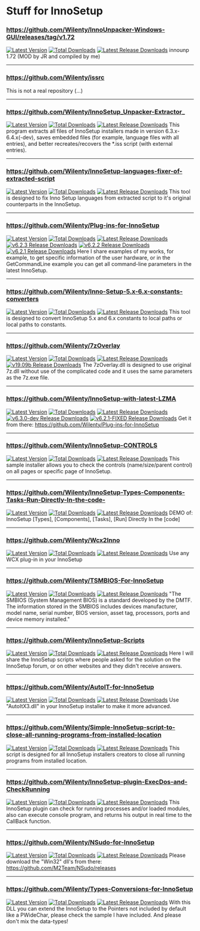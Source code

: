 # Stuff for InnoSetup

### https://github.com/Wilenty/InnoUnpacker-Windows-GUI/releases/tag/v1.72 
[![Latest Version](https://img.shields.io/github/release/Wilenty/InnoUnpacker-Windows-GUI.svg)](https://github.com/Wilenty/InnoUnpacker-Windows-GUI/releases/latest)
[![Total Downloads](https://img.shields.io/github/downloads/Wilenty/InnoUnpacker-Windows-GUI/total.svg)](https://github.com/Wilenty/InnoUnpacker-Windows-GUI/releases)
[![Latest Release Downloads](https://img.shields.io/github/downloads/Wilenty/InnoUnpacker-Windows-GUI/latest/total.svg)](https://github.com/Wilenty/InnoUnpacker-Windows-GUI/releases/latest)
innounp 1.72 (MOD by JR and compiled by me)

---
### https://github.com/Wilenty/issrc 
This is not a real repository (...)

---
### https://github.com/Wilenty/InnoSetup_Unpacker-Extractor_ 
[![Latest Version](https://img.shields.io/github/release/Wilenty/InnoSetup_Unpacker-Extractor_.svg)](https://github.com/Wilenty/InnoSetup_Unpacker-Extractor_/releases/latest)
[![Total Downloads](https://img.shields.io/github/downloads/Wilenty/InnoSetup_Unpacker-Extractor_/total.svg)](https://github.com/Wilenty/InnoSetup_Unpacker-Extractor_/releases)
[![Latest Release Downloads](https://img.shields.io/github/downloads/Wilenty/InnoSetup_Unpacker-Extractor_/latest/total.svg)](https://github.com/Wilenty/InnoSetup_Unpacker-Extractor_/releases/latest)
This program extracts all files of InnoSetup installers made in version 6.3.x-6.4.x(-dev), saves embedded files (for example, language files with all entries), and better recreates/recovers the *.iss script (with external entries).

---
### https://github.com/Wilenty/InnoSetup-languages-fixer-of-extracted-script
[![Latest Version](https://img.shields.io/github/release/Wilenty/InnoSetup-languages-fixer-of-extracted-script.svg)](https://github.com/Wilenty/InnoSetup-languages-fixer-of-extracted-script/releases/latest)
[![Total Downloads](https://img.shields.io/github/downloads/Wilenty/InnoSetup-languages-fixer-of-extracted-script/total.svg)](https://github.com/Wilenty/InnoSetup-languages-fixer-of-extracted-script/releases)
[![Latest Release Downloads](https://img.shields.io/github/downloads/Wilenty/InnoSetup-languages-fixer-of-extracted-script/latest/total.svg)](https://github.com/Wilenty/InnoSetup-languages-fixer-of-extracted-script/releases/latest)
This tool is designed to fix Inno Setup languages from extracted script to it's original counterparts in the InnoSetup.

---
### https://github.com/Wilenty/Plug-ins-for-InnoSetup
[![Latest Version](https://img.shields.io/github/release/Wilenty/Plug-ins-for-InnoSetup.svg)](https://github.com/Wilenty/Plug-ins-for-InnoSetup/releases/latest)
[![Total Downloads](https://img.shields.io/github/downloads/Wilenty/Plug-ins-for-InnoSetup/total.svg)](https://github.com/Wilenty/Plug-ins-for-InnoSetup/releases)
[![Latest Release Downloads](https://img.shields.io/github/downloads/Wilenty/Plug-ins-for-InnoSetup/latest/total.svg)](https://github.com/Wilenty/Plug-ins-for-InnoSetup/releases/latest)
[![v6.2.3 Release Downloads](https://img.shields.io/github/downloads/Wilenty/Plug-ins-for-InnoSetup/v6.2.3/total.svg)](https://github.com/Wilenty/Plug-ins-for-InnoSetup/releases/v6.2.3)
[![v6.2.2 Release Downloads](https://img.shields.io/github/downloads/Wilenty/Plug-ins-for-InnoSetup/v6.2.2/total.svg)](https://github.com/Wilenty/Plug-ins-for-InnoSetup/releases/v6.2.2)
[![v6.2.1 Release Downloads](https://img.shields.io/github/downloads/Wilenty/Plug-ins-for-InnoSetup/v6.2.1/total.svg)](https://github.com/Wilenty/Plug-ins-for-InnoSetup/releases/v6.2.1)
Here I share examples of my works, for example, to get specific information of the user hardware, or in the GetCommandLine example you can get all command-line parameters in the latest InnoSetup.

---
### https://github.com/Wilenty/Inno-Setup-5.x-6.x-constants-converters
[![Latest Version](https://img.shields.io/github/release/Wilenty/Inno-Setup-5.x-6.x-constants-converters.svg)](https://github.com/Wilenty/Inno-Setup-5.x-6.x-constants-converters/releases/latest)
[![Total Downloads](https://img.shields.io/github/downloads/Wilenty/Inno-Setup-5.x-6.x-constants-converters/total.svg)](https://github.com/Wilenty/Inno-Setup-5.x-6.x-constants-converters/releases)
[![Latest Release Downloads](https://img.shields.io/github/downloads/Wilenty/Inno-Setup-5.x-6.x-constants-converters/latest/total.svg)](https://github.com/Wilenty/Inno-Setup-5.x-6.x-constants-converters/releases/latest)
This tool is designed to convert InnoSetup 5.x and 6.x constants to local paths or local paths to constants.

---
### https://github.com/Wilenty/7zOverlay
[![Latest Version](https://img.shields.io/github/release/Wilenty/7zOverlay.svg)](https://github.com/Wilenty/7zOverlay/releases/latest)
[![Total Downloads](https://img.shields.io/github/downloads/Wilenty/7zOverlay/total.svg)](https://github.com/Wilenty/7zOverlay/releases)
[![Latest Release Downloads](https://img.shields.io/github/downloads/Wilenty/7zOverlay/latest/total.svg)](https://github.com/Wilenty/7zOverlay/releases/latest)
[![v19.09b Release Downloads](https://img.shields.io/github/downloads/Wilenty/7zOverlay/v19.09b/total.svg)](https://github.com/Wilenty/7zOverlay/releases/v19.09b)
The 7zOverlay.dll is designed to use original 7z.dll without use of the complicated code and it uses the same parameters as the 7z.exe file.

---
### https://github.com/Wilenty/InnoSetup-with-latest-LZMA
[![Latest Version](https://img.shields.io/github/release/Wilenty/InnoSetup-with-latest-LZMA.svg)](https://github.com/Wilenty/InnoSetup-with-latest-LZMA/releases/latest)
[![Total Downloads](https://img.shields.io/github/downloads/Wilenty/InnoSetup-with-latest-LZMA/total.svg)](https://github.com/Wilenty/InnoSetup-with-latest-LZMA/releases)
[![Latest Release Downloads](https://img.shields.io/github/downloads/Wilenty/InnoSetup-with-latest-LZMA/latest/total.svg)](https://github.com/Wilenty/InnoSetup-with-latest-LZMA/releases/latest)
[![v6.3.0-dev Release Downloads](https://img.shields.io/github/downloads/Wilenty/InnoSetup-with-latest-LZMA/v6.3.0-devFLZMA2c/total.svg)](https://img.shields.io/github/downloads/Wilenty/InnoSetup-with-latest-LZMA/releases/v6.3.0-devFLZMA2c)
[![v6.2.1-FIXED Release Downloads](https://img.shields.io/github/downloads/Wilenty/InnoSetup-with-latest-LZMA/v6.2.1-FIXED/total.svg)](https://img.shields.io/github/downloads/Wilenty/InnoSetup-with-latest-LZMA/releases/v6.2.1-FIXED)
Get it from there: https://github.com/Wilenty/Plug-ins-for-InnoSetup

---
### https://github.com/Wilenty/InnoSetup-CONTROLS
[![Latest Version](https://img.shields.io/github/release/Wilenty/InnoSetup-CONTROLS.svg)](https://github.com/Wilenty/InnoSetup-CONTROLS/releases/latest)
[![Total Downloads](https://img.shields.io/github/downloads/Wilenty/InnoSetup-CONTROLS/total.svg)](https://github.com/Wilenty/InnoSetup-CONTROLS/releases)
[![Latest Release Downloads](https://img.shields.io/github/downloads/Wilenty/InnoSetup-CONTROLS/latest/total.svg)](https://github.com/Wilenty/InnoSetup-CONTROLS/releases/latest)
This sample installer allows you to check the controls (name/size/parent control) on all pages or specific page of InnoSetup.

---
### https://github.com/Wilenty/InnoSetup-Types-Components-Tasks-Run-Directly-In-the-code-
[![Latest Version](https://img.shields.io/github/release/Wilenty/InnoSetup-Types-Components-Tasks-Run-Directly-In-the-code-.svg)](https://github.com/Wilenty/InnoSetup-Types-Components-Tasks-Run-Directly-In-the-code-/releases/latest)
[![Total Downloads](https://img.shields.io/github/downloads/Wilenty/InnoSetup-Types-Components-Tasks-Run-Directly-In-the-code-/total.svg)](https://github.com/Wilenty/InnoSetup-Types-Components-Tasks-Run-Directly-In-the-code-/releases)
[![Latest Release Downloads](https://img.shields.io/github/downloads/Wilenty/InnoSetup-Types-Components-Tasks-Run-Directly-In-the-code-/latest/total.svg)](https://github.com/Wilenty/InnoSetup-Types-Components-Tasks-Run-Directly-In-the-code-/releases/latest)
DEMO of: InnoSetup [Types], [Components], [Tasks], [Run] Directly In the [code] 

---
### https://github.com/Wilenty/Wcx2Inno
[![Latest Version](https://img.shields.io/github/release/Wilenty/Wcx2Inno.svg)](https://github.com/Wilenty/Wcx2Inno/releases/latest)
[![Total Downloads](https://img.shields.io/github/downloads/Wilenty/Wcx2Inno/total.svg)](https://github.com/Wilenty/Wcx2Inno/releases)
[![Latest Release Downloads](https://img.shields.io/github/downloads/Wilenty/Wcx2Inno/latest/total.svg)](https://github.com/Wilenty/Wcx2Inno/releases/latest)
Use any WCX plug-in in your InnoSetup 

---
### https://github.com/Wilenty/TSMBIOS-For-InnoSetup
[![Latest Version](https://img.shields.io/github/release/Wilenty/TSMBIOS-For-InnoSetup.svg)](https://github.com/Wilenty/TSMBIOS-For-InnoSetup/releases/latest)
[![Total Downloads](https://img.shields.io/github/downloads/Wilenty/TSMBIOS-For-InnoSetup/total.svg)](https://github.com/Wilenty/TSMBIOS-For-InnoSetup/releases)
[![Latest Release Downloads](https://img.shields.io/github/downloads/Wilenty/TSMBIOS-For-InnoSetup/latest/total.svg)](https://github.com/Wilenty/TSMBIOS-For-InnoSetup/releases/latest)
"The SMBIOS (System Management BIOS) is a standard developed by the DMTF. The information stored in the SMBIOS includes devices manufacturer, model name, serial number, BIOS version, asset tag, processors, ports and device memory installed."

---
### https://github.com/Wilenty/InnoSetup-Scripts
[![Latest Version](https://img.shields.io/github/release/Wilenty/InnoSetup-Scripts.svg)](https://github.com/Wilenty/InnoSetup-Scripts/releases/latest)
[![Total Downloads](https://img.shields.io/github/downloads/Wilenty/InnoSetup-Scripts/total.svg)](https://github.com/Wilenty/InnoSetup-Scripts/releases)
[![Latest Release Downloads](https://img.shields.io/github/downloads/Wilenty/InnoSetup-Scripts/latest/total.svg)](https://github.com/Wilenty/InnoSetup-Scripts/releases/latest)
Here I will share the InnoSetup scripts where people asked for the solution on the InnoSetup forum, or on other websites and they didn't receive answers.

---
### https://github.com/Wilenty/AutoIT-for-InnoSetup
[![Latest Version](https://img.shields.io/github/release/Wilenty/AutoIT-for-InnoSetup.svg)](https://github.com/Wilenty/AutoIT-for-InnoSetup/releases/latest)
[![Total Downloads](https://img.shields.io/github/downloads/Wilenty/AutoIT-for-InnoSetup/total.svg)](https://github.com/Wilenty/AutoIT-for-InnoSetup/releases)
[![Latest Release Downloads](https://img.shields.io/github/downloads/Wilenty/AutoIT-for-InnoSetup/latest/total.svg)](https://github.com/Wilenty/AutoIT-for-InnoSetup/releases/latest)
Use "AutoItX3.dll" in your InnoSetup installer to make it more advanced.

---
### https://github.com/Wilenty/Simple-InnoSetup-script-to-close-all-running-programs-from-installed-location
[![Latest Version](https://img.shields.io/github/release/Wilenty/Simple-InnoSetup-script-to-close-all-running-programs-from-installed-location.svg)](https://github.com/Wilenty/Simple-InnoSetup-script-to-close-all-running-programs-from-installed-location/releases/latest)
[![Total Downloads](https://img.shields.io/github/downloads/Wilenty/Simple-InnoSetup-script-to-close-all-running-programs-from-installed-location/total.svg)](https://github.com/Wilenty/Simple-InnoSetup-script-to-close-all-running-programs-from-installed-location/releases)
[![Latest Release Downloads](https://img.shields.io/github/downloads/Wilenty/Simple-InnoSetup-script-to-close-all-running-programs-from-installed-location/latest/total.svg)](https://github.com/Wilenty/Simple-InnoSetup-script-to-close-all-running-programs-from-installed-location/releases/latest)
This script is designed for all InnoSetup installers creators to close all running programs from installed location.

---
### https://github.com/Wilenty/InnoSetup-plugin-ExecDos-and-CheckRunning
[![Latest Version](https://img.shields.io/github/release/Wilenty/InnoSetup-plugin-ExecDos-and-CheckRunning.svg)](https://github.com/Wilenty/InnoSetup-plugin-ExecDos-and-CheckRunning/releases/latest)
[![Total Downloads](https://img.shields.io/github/downloads/Wilenty/InnoSetup-plugin-ExecDos-and-CheckRunning/total.svg)](https://github.com/Wilenty/InnoSetup-plugin-ExecDos-and-CheckRunning/releases)
[![Latest Release Downloads](https://img.shields.io/github/downloads/Wilenty/InnoSetup-plugin-ExecDos-and-CheckRunning/latest/total.svg)](https://github.com/Wilenty/InnoSetup-plugin-ExecDos-and-CheckRunning/releases/latest)
This InnoSetup plugin can check for running processes and/or loaded modules, also can execute console program, and returns his output in real time to the CallBack function.

---
### https://github.com/Wilenty/NSudo-for-InnoSetup
[![Latest Version](https://img.shields.io/github/release/Wilenty/NSudo-for-InnoSetup.svg)](https://github.com/Wilenty/NSudo-for-InnoSetup/releases/latest)
[![Total Downloads](https://img.shields.io/github/downloads/Wilenty/NSudo-for-InnoSetup/total.svg)](https://github.com/Wilenty/NSudo-for-InnoSetup/releases)
[![Latest Release Downloads](https://img.shields.io/github/downloads/Wilenty/NSudo-for-InnoSetup/latest/total.svg)](https://github.com/Wilenty/NSudo-for-InnoSetup/releases/latest)
Please download the "Win32" dll's from there: https://github.com/M2Team/NSudo/releases 

---
### https://github.com/Wilenty/Types-Conversions-for-InnoSetup
[![Latest Version](https://img.shields.io/github/release/Wilenty/Types-Conversions-for-InnoSetup.svg)](https://github.com/Wilenty/Types-Conversions-for-InnoSetup/releases/latest)
[![Total Downloads](https://img.shields.io/github/downloads/Wilenty/Types-Conversions-for-InnoSetup/total.svg)](https://github.com/Wilenty/Types-Conversions-for-InnoSetup/releases)
[![Latest Release Downloads](https://img.shields.io/github/downloads/Wilenty/Types-Conversions-for-InnoSetup/latest/total.svg)](https://github.com/Wilenty/Types-Conversions-for-InnoSetup/releases/latest)
With this DLL you can extend the InnoSetup to the Pointers not included by default like a PWideChar, please check the sample I have included. And please don't mix the data-types! 

